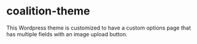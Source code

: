 # coalition-theme

This Wordpress theme is customized to have a custom options page that has multiple fields with an image upload button.

